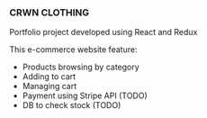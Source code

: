 ### CRWN CLOTHING
Portfolio project developed using React and Redux

This e-commerce website feature:
- Products browsing by category
- Adding to cart
- Managing cart
- Payment using Stripe API (TODO)
- DB to check stock (TODO)
